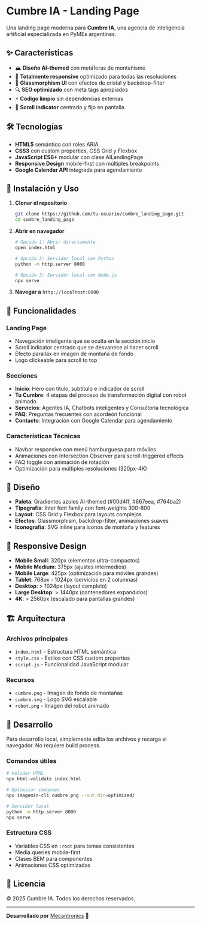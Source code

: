 # Cumbre IA - Landing Page

Una landing page moderna para **Cumbre IA**, una agencia de inteligencia artificial especializada en PyMEs argentinas.

## ✨ Características

- 🏔️ **Diseño AI-themed** con metáforas de montañismo
- 📱 **Totalmente responsive** optimizado para todas las resoluciones
- 🎨 **Glassmorphism UI** con efectos de cristal y backdrop-filter
- 🔍 **SEO optimizado** con meta tags apropiados
- ⚡ **Código limpio** sin dependencias externas
- 🎯 **Scroll indicator** centrado y fijo en pantalla

## 🛠️ Tecnologías

- **HTML5** semántico con roles ARIA
- **CSS3** con custom properties, CSS Grid y Flexbox
- **JavaScript ES6+** modular con clase AILandingPage
- **Responsive Design** mobile-first con múltiples breakpoints
- **Google Calendar API** integrada para agendamiento

## 🚀 Instalación y Uso

1. **Clonar el repositorio**
   ```bash
   git clone https://github.com/tu-usuario/cumbre_landing_page.git
   cd cumbre_landing_page
   ```

2. **Abrir en navegador**
   ```bash
   # Opción 1: Abrir directamente
   open index.html
   
   # Opción 2: Servidor local con Python
   python -m http.server 8000
   
   # Opción 3: Servidor local con Node.js
   npx serve
   ```

3. **Navegar a** `http://localhost:8000`

## 🎯 Funcionalidades

### Landing Page
- Navegación inteligente que se oculta en la sección inicio
- Scroll indicator centrado que se desvanece al hacer scroll
- Efecto parallax en imagen de montaña de fondo
- Logo clickeable para scroll to top

### Secciones
- **Inicio**: Hero con título, subtítulo e indicador de scroll
- **Tu Cumbre**: 4 etapas del proceso de transformación digital con robot animado
- **Servicios**: Agentes IA, Chatbots inteligentes y Consultoría tecnológica
- **FAQ**: Preguntas frecuentes con acordeón funcional
- **Contacto**: Integración con Google Calendar para agendamiento

### Características Técnicas
- Navbar responsive con menú hamburguesa para móviles
- Animaciones con Intersection Observer para scroll-triggered effects
- FAQ toggle con animación de rotación
- Optimización para múltiples resoluciones (320px-4K)

## 🎨 Diseño

- **Paleta**: Gradientes azules AI-themed (#00d4ff, #667eea, #764ba2)
- **Tipografía**: Inter font family con font-weights 300-800
- **Layout**: CSS Grid y Flexbox para layouts complejos
- **Efectos**: Glassmorphism, backdrop-filter, animaciones suaves
- **Iconografía**: SVG inline para iconos de montaña y features

## 📱 Responsive Design

- **Mobile Small**: 320px (elementos ultra-compactos)
- **Mobile Medium**: 375px (ajustes intermedios)  
- **Mobile Large**: 425px (optimización para móviles grandes)
- **Tablet**: 768px - 1024px (servicios en 2 columnas)
- **Desktop**: > 1024px (layout completo)
- **Large Desktop**: > 1440px (contenedores expandidos)
- **4K**: > 2560px (escalado para pantallas grandes)

## 🏗️ Arquitectura

### Archivos principales
- `index.html` - Estructura HTML semántica
- `style.css` - Estilos con CSS custom properties
- `script.js` - Funcionalidad JavaScript modular

### Recursos
- `cumbre.png` - Imagen de fondo de montañas
- `cumbre.svg` - Logo SVG escalable  
- `robot.png` - Imagen del robot animado

## 🔧 Desarrollo

Para desarrollo local, simplemente edita los archivos y recarga el navegador. No requiere build process.

### Comandos útiles
```bash
# Validar HTML
npx html-validate index.html

# Optimizar imágenes
npx imagemin-cli cumbre.png --out-dir=optimized/

# Servidor local
python -m http.server 8000
npx serve
```

### Estructura CSS
- Variables CSS en `:root` para temas consistentes
- Media queries mobile-first
- Clases BEM para componentes
- Animaciones CSS optimizadas

## 📄 Licencia

© 2025 Cumbre IA. Todos los derechos reservados.

---

**Desarrollado por** [Mecantronics](https://mecantronic.com.ar/) 🤖